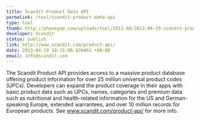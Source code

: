 ```yaml
---
title: Scandit Product Data API
permalink: /tool/scandit-product-data-api
type: tool
thumb: http://phonegap.com/uploads/tool/2013-04/2013-04-29-scandit-product-data-api.PNG
developer: Scandit
status: publish
link: http://www.scandit.com/product-api/
date: 2013-04-29 18:15:08.838461 +00:00
email: info@scandit.com
---
```


The Scandit Product API provides access to a massive product database offering product information for over 25 million universal product codes (UPCs). Developers can expand the product coverage in their apps with basic product data such as UPCs, names, categories and premium data such as nutritional and health-related information for the US and German-speaking Europe, extended warrantees, and over 10 million records for European products.  See www.scandit.com/product-api/ for more info.

